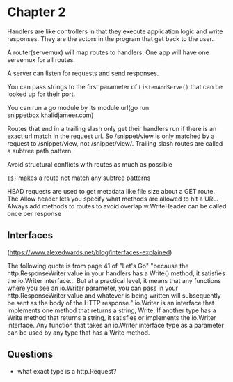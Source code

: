 # Chapter 2

Handlers are like controllers in that they execute application logic and write responses. They are the actors in the program that get back to the user.

A router(servemux) will map routes to handlers. One app will have one servemux for all routes.

A server can listen for requests and send responses.

You can pass strings to the first parameter of `ListenAndServe()` that can be looked up for their port.

You can run a go module by its module url(go run snippetbox.khalidjameer.com)

Routes that end in a trailing slash only get their handlers run if there is an exact url match in the request url. So /snippet/view is only matched by a request to /snippet/view, not /snippet/view/. Trailing slash routes are called a subtree path pattern.

Avoid structural conflicts with routes as much as possible

`{$}` makes a route not match any subtree patterns

HEAD requests are used to get metadata like file size about a GET route.
The Allow header lets you specify what methods are allowed to hit a URL.
Always add methods to routes to avoid overlap
w.WriteHeader can be called once per response

## Interfaces

(https://www.alexedwards.net/blog/interfaces-explained)

The following quote is from page 41 of "Let's Go"
"because the http.ResponseWriter value in your
handlers has a Write() method, it satisfies the io.Writer interface... But at a practical level, it means that any functions where you see an io.Writer parameter, you can pass in your http.ResponseWriter value and whatever is being written will subsequently be sent as the body of the HTTP response."
io.Writer is an interface that implements one method that returns a string, Write, If another type has a Write method that returns a string, it satisfies or implements the io.Writer interface. Any function that takes an io.Writer interface type as a parameter can be used by any type that has a Write method.


## Questions

- what exact type is a http.Request?
